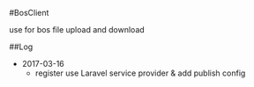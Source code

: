 #BosClient 

use for bos file upload and download

##Log
- 2017-03-16 
    - register use Laravel service provider & add publish config 